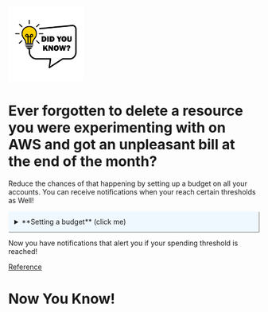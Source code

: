 <style>
details > summary {
  padding: 12px 12px;
  background-color: #f0f8ff;
  border: none;
  box-shadow: 1px 1px 1px grey;
}

details > p {
  border-radius: 0 0 0px 0px;
  background-color: #f0f8f7;
  padding: 10px 15px;
  margin: 0;
  border-left-width: 5px;
  border-left-style: solid;
  border-left-color: #b3dbff;
  border-radius: 0px;
  }
</style>


<img src="vecteezy_did-you-know-sticker-vector_7688896.jpg"  width="30%" height="30%">


# Ever forgotten to delete a resource you were experimenting with on AWS and got an unpleasant bill at the end of the month?

Reduce the chances of that happening by setting up a budget on all your accounts. You can receive notifications when your reach certain thresholds as Well!
 
<details>
    <summary>
    	**Setting a budget** (click me)
    </summary>
    <p>
	To create a cost budget:    
	1- Sign in to the AWS Management console.   
	2- Open the AWS [Cost Management console](https://console.aws.amazon.com/cost-management/home).   
	3- In the navigation pane, choose "Budgets".   
	4- At the top of the page, choose "Create budget".   
	5- Fill in the form and Save changes!   
	6- Sleep better knowing your money is safe from mistakes!
	
[Reference](https://docs.aws.amazon.com/cost-management/latest/userguide/create-cost-budget.html) 
	
   </p>
</details>


Now you have notifications that alert you if your spending threshold is reached!


[Reference](https://docs.aws.amazon.com/cost-management/latest/userguide/budgets-managing-costs.html)


# Now You Know!